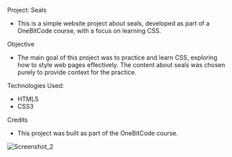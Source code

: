 Project: Seals
- This is a simple website project about seals, developed as part of a OneBitCode course, with a focus on learning CSS.

Objective
- The main goal of this project was to practice and learn CSS, exploring how to style web pages effectively. The content about seals was chosen purely to provide context for the practice.

Technologies Used:
- HTML5
- CSS3

Credits
- This project was built as part of the OneBitCode course.


![Screenshot_2](https://github.com/user-attachments/assets/81813a46-9235-428b-ba53-b5feb69a31e5)
